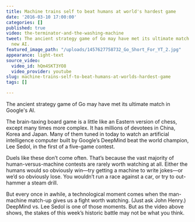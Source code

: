 ```yaml
---
title: Machine trains self to beat humans at world's hardest game
date: '2016-03-10 17:00:00'
categories: []
published: true
video: the-terminator-and-the-washing-machine
tweet: The ancient strategy game of Go may have met its ultimate match in Google's
  new AI.
featured_image_path: "/uploads/1457627758732_Go_Short_For_YT_2.jpg"
appearance: light-text
source_video:
  video_id: hQm4SKT3YO8
  video_provider: youtube
slug: machine-trains-self-to-beat-humans-at-worlds-hardest-game
tags: []

---
```

The ancient strategy game of Go may have met its ultimate match in Google's AI.

The brain-taxing board game is a little like an Eastern version of chess, except many times more complex. It has millions of devotees in China, Korea and Japan. Many of them tuned in today to watch an artificial intelligence computer built by Google’s DeepMind beat the world champion, Lee Sedol, in the first of a five-game contest.

Duels like these don’t come often. That’s because the vast majority of human-versus-machine contests are rarely worth watching at all. Either the humans would so obviously win—try getting a machine to write jokes—or we’d so obviously lose. You wouldn’t run a race against a car, or try to out-hammer a steam drill.

But every once in awhile, a technological moment comes when the man-machine match-up gives us a fight worth watching. (Just ask John Henry.) DeepMind vs. Lee Sedol is one of those moments. But as the video above shows, the stakes of this week’s historic battle may not be what you think.

